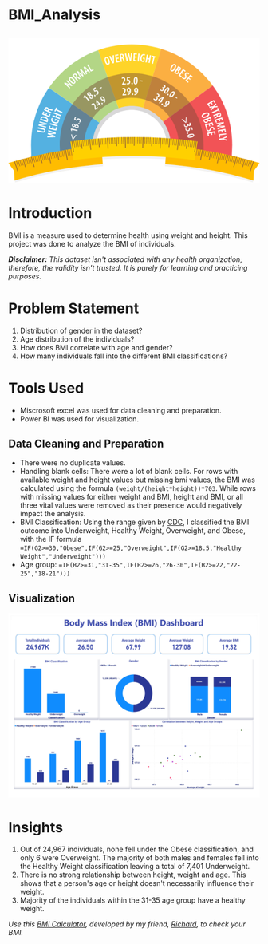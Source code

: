 # BMI_Analysis

![](BMIn.png)
---
# Introduction
BMI is a measure used to determine health using weight and height. This project was done to analyze the BMI of individuals.


_**Disclaimer:** This dataset isn't associated with any health organization, therefore, the validity isn't trusted. It is purely for learning and practicing purposes._

# Problem Statement
1. Distribution of gender in the dataset?
2. Age distribution of the individuals?
3. How does BMI correlate with age and gender?
4. How many individuals fall into the different BMI classifications?

# Tools Used
- Miscrosoft excel was used for data cleaning and preparation.
- Power BI was used for visualization.

## Data Cleaning and Preparation
- There were no duplicate values.
- Handling blank cells: There were a lot of blank cells. For rows with available weight and height values but missing bmi values, the BMI was calculated using the formula
`(weight/(height*height))*703`. While rows with missing values for either weight and BMI, height and BMI, or all three vital values were removed as their presence would negatively impact the analysis.
- BMI Classification: Using the range given by [CDC](https://www.cdc.gov/healthyweight/assessing/index.html#:~:text=If%20your%20BMI%20is%2018.5,falls%20within%20the%20obese%20range.),
I classified the BMI outcome into Underweight, Healthy Weight, Overweight, and Obese, with the IF formula `=IF(G2>=30,"Obese",IF(G2>=25,"Overweight",IF(G2>=18.5,"Healthy Weight","Underweight")))`
- Age group: `=IF(B2>=31,"31-35",IF(B2>=26,"26-30",IF(B2>=22,"22-25","18-21")))`

## Visualization
![](BMI_Dashboard.jpg)

# Insights
1. Out of 24,967 individuals, none fell under the Obese classification, and only 6 were Overweight. The majority of both males and females fell into the Healthy Weight classification leaving a total of 7,401 Underweight.
2. There is no strong relationship between height, weight and age. This shows that a person's age or height doesn't necessarily influence their weight.
3. Majority of the individuals within the 31-35 age group have a healthy weight.

_Use this [BMI Calculator](https://incomparable-tanuki-d71592.netlify.app/), developed by my friend, [Richard](https://github.com/richieduru/bmi), to check your BMI._


